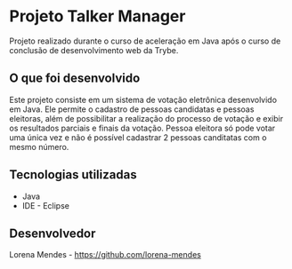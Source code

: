 # Projeto Talker Manager
Projeto realizado durante o curso de aceleração em Java após o curso de conclusão de desenvolvimento web da Trybe.

## O que foi desenvolvido
Este projeto consiste em um sistema de votação eletrônica desenvolvido em Java. Ele permite o cadastro de pessoas candidatas e pessoas eleitoras, além de possibilitar a realização do processo de votação e exibir os resultados parciais e finais da votação. Pessoa eleitora só pode votar uma única vez e não é possível cadastrar 2 pessoas canditatas com o mesmo número.

## Tecnologias utilizadas
* Java
* IDE - Eclipse

## Desenvolvedor 
Lorena Mendes - https://github.com/lorena-mendes